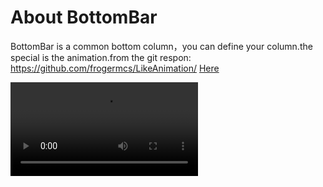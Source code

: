 # About BottomBar

BottomBar is a common bottom column，you can define your column.the special is the animation.from the git respon:
https://github.com/frogermcs/LikeAnimation/
[Here](https://github.com/frogermcs/LikeAnimation/)<br />  

![github](https://github.com/hpu-spring87/BottomBar/blob/master/screenshot.mp4 "github")
